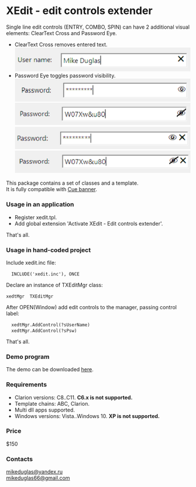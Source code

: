 # XEdit - edit controls extender
Single line edit controls (ENTRY, COMBO, SPIN) can have 2 additional visual elements: ClearText Cross and Password Eye.
- ClearText Cross removes entered text.
![ClearText Cross](https://github.com/mikeduglas/XEdit/blob/master/cross.png?raw=true)  
- Password Eye toggles password visibility.
![Password Eye 1](https://github.com/mikeduglas/XEdit/blob/master/eye1.png?raw=true)
![Password Eye 2](https://github.com/mikeduglas/XEdit/blob/master/eye2.png?raw=true)  
![Password Eye 1 and Cross](https://github.com/mikeduglas/XEdit/blob/master/eye1cross.png?raw=true)  
![Password Eye 2 and Cross](https://github.com/mikeduglas/XEdit/blob/master/eye2cross.png?raw=true)  

This package contains a set of classes and a template.  
It is fully compatible with [Cue banner](https://github.com/mikeduglas/Cue-Banner).

### Usage in an application
- Register xedit.tpl.
- Add global extension 'Activate XEdit - Edit controls extender'.

That's all.  

### Usage in hand-coded project
Include xedit.inc file:
```
  INCLUDE('xedit.inc'), ONCE
```
Declare an instance of TXEditMgr class:
```
xedtMgr  TXEditMgr
```
After OPEN(Window) add edit controls to the manager, passing control label:
```
  xedtMgr.AddControl(?sUserName)
  xedtMgr.AddControl(?sPsw)
```

That's all.    

### Demo program
The demo can be downloaded [here](https://www.dropbox.com/s/4jbzlficx2d4ood/XEditDemo.zip?dl=0).

### Requirements
- Clarion versions: C8..C11.  **C6.x is not supported.**
- Template chains: ABC, Clarion.
- Multi dll apps supported.
- Windows versions: Vista..Windows 10.  **XP is not supported.**

### Price
$150

### Contacts
mikeduglas@yandex.ru  
mikeduglas66@gmail.com  